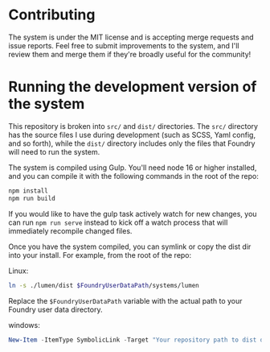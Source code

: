 # Contributing

The system is under the MIT license and is accepting merge requests and issue reports. Feel free to submit improvements to the system, and I'll review them and merge them if they're broadly useful for the community!

# Running the development version of the system

This repository is broken into `src/` and `dist/` directories. The `src/` directory has the source files I use during development (such as SCSS, Yaml config, and so forth), while the `dist/` directory includes only the files that Foundry will need to run the system.

The system is compiled using Gulp. You'll need node 16 or higher installed, and you can compile it with the following commands in the root of the repo:

```bash
npm install
npm run build
```

If you would like to have the gulp task actively watch for new changes, you can run `npm run serve` instead to kick off a watch process that will immediately recompile changed files.

Once you have the system compiled, you can symlink or copy the dist dir into your install. For example, from the root of the repo:

Linux:

```bash
ln -s ./lumen/dist $FoundryUserDataPath/systems/lumen
```

Replace the `$FoundryUserDataPath` variable with the actual path to your Foundry user data directory.

windows:

```powershell
New-Item -ItemType SymbolicLink -Target "Your repository path to dist directory" -Path "$env:LOCALAPPDATA\FoundryVTT\Data\systems\lumen"
```
